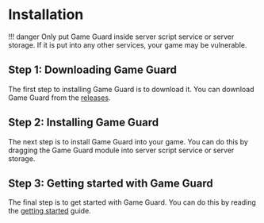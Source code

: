 # Installation

!!! danger
    Only put Game Guard inside server script service or server storage. If it is put into any other services, your game may be vulnerable.

## Step 1: Downloading Game Guard

The first step to installing Game Guard is to download it. You can download Game Guard from the [releases](https://discord.com).

## Step 2: Installing Game Guard

The next step is to install Game Guard into your game. You can do this by dragging the Game Guard module into server script service or server storage.

## Step 3: Getting started with Game Guard

The final step is to get started with Game Guard. You can do this by reading the [getting started](./your-first-game.md) guide.
